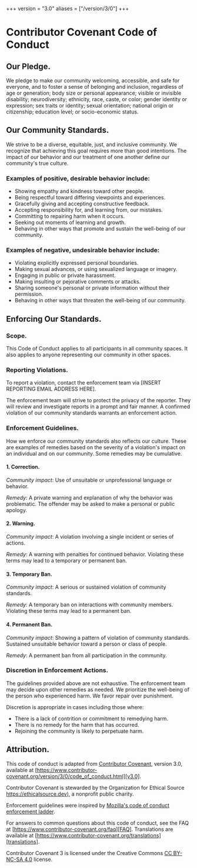 +++
version = "3.0"
aliases = ["/version/3/0"]
+++

# Contributor Covenant Code of Conduct

## Our Pledge.

We pledge to make our community welcoming, accessible, and safe for everyone, and to foster a sense of belonging and inclusion, regardless of age or generation; body size or personal appearance; visible or invisible disability; neurodiversity; ethnicity, race, caste, or color; gender identity or expression; sex traits or identity; sexual orientation; national origin or citizenship; education level; or socio-economic status. 

## Our Community Standards.

We strive to be a diverse, equitable, just, and inclusive community. We recognize that achieving this goal requires more than good intentions. The impact of our behavior and our treatment of one another define our community's true culture.

### Examples of positive, desirable behavior include:

* Showing empathy and kindness toward other people.
* Being respectful toward differing viewpoints and experiences.
* Gracefully giving and accepting constructive feedback.
* Accepting responsibility for, and learning from, our mistakes.
* Committing to repairing harm when it occurs.
* Seeking out moments of learning and growth.
* Behaving in other ways that promote and sustain the well-being of our community.

### Examples of negative, undesirable behavior include:

* Violating explicitly expressed personal boundaries.
* Making sexual advances, or using sexualized language or imagery.
* Engaging in public or private harassment.
* Making insulting or pejorative comments or attacks.
* Sharing someone's personal or private information without their permission.
* Behaving in other ways that threaten the well-being of our community.

## Enforcing Our Standards.

### Scope.

This Code of Conduct applies to all participants in all community spaces. It also applies to anyone representing our community in other spaces.

### Reporting Violations.

To report a violation, contact the enforcement team via [INSERT REPORTING EMAIL ADDRESS HERE].

The enforcement team will strive to protect the privacy of the reporter. They will review and investigate reports in a prompt and fair manner. A confirmed violation of our community standards warrants an enforcement action.

### Enforcement Guidelines.
How we enforce our community standards also reflects our culture. These are examples of remedies based on the severity of a violation's impact on an individual and on our community. Some remedies may be cumulative.

#### 1. Correction.
_Community impact_: Use of unsuitable or unprofessional language or behavior.

_Remedy_: A private warning and explanation of why the behavior was problematic. The offender may be asked to make a personal or public apology.

#### 2. Warning.

_Community impact_: A violation involving a single incident or series of actions.

_Remedy_: A warning with penalties for continued behavior. Violating these terms may lead to a temporary or permanent ban.

#### 3. Temporary Ban.

_Community impact_: A serious or sustained violation of community standards.

_Remedy_: A temporary ban on interactions with community members. Violating these terms may lead to a permanent ban.

#### 4. Permanent Ban.

_Community impact_: Showing a pattern of violation of community standards. Sustained unsuitable behavior toward a person or class of people.

_Remedy_: A permanent ban from all participation in the community.

### Discretion in Enforcement Actions.

The guidelines provided above are not exhaustive. The enforcement team may decide upon other remedies as needed. We prioritize the well-being of the person who experienced harm. We favor repair over punishment. 

Discretion is appropriate in cases including those where:

* There is a lack of contrition or commitment to remedying harm.
* There is no remedy for the harm that has occurred. 
* Rejoining the community is likely to perpetuate harm.

## Attribution.

This code of conduct is adapted from [Contributor Covenant][homepage],
version 3.0, available at
[https://www.contributor-covenant.org/version/3/0/code_of_conduct.html][v3.0].

Contributor Covenant is stewarded by the Organization for Ethical Source [https://ethicalsource.dev)][OES], a nonprofit public charity.

Enforcement guidelines were inspired by 
[Mozilla's code of conduct enforcement ladder][Mozilla CoC].

For answers to common questions about this code of conduct, see the FAQ at
[https://www.contributor-covenant.org/faq][FAQ]. Translations are available 
at [https://www.contributor-covenant.org/translations][translations].

Contributor Covenant 3 is licensed under the Creative Commons [CC BY-NC-SA 4.0][license] license.

[homepage]: https://www.contributor-covenant.org
[v3.0]: https://www.contributor-covenant.org/version/3/0/code_of_conduct.html
[Mozilla CoC]: https://github.com/mozilla/diversity
[FAQ]: https://www.contributor-covenant.org/faq
[translations]: https://www.contributor-covenant.org/translations
[OES]: https://ethicalsource.dev
[license]: https://creativecommons.org/licenses/by-nc-sa/4.0/
